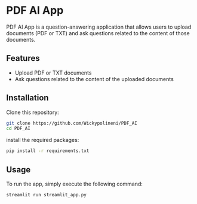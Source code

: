 # PDF AI App

PDF AI App is a question-answering application that allows users to upload documents (PDF or TXT) and ask questions related to the content of those documents.

## Features

- Upload PDF or TXT documents
- Ask questions related to the content of the uploaded documents

## Installation

Clone this repository:

```bash
git clone https://github.com/Wickypolineni/PDF_AI
cd PDF_AI
```

install the required packages:

```bash
pip install -r requirements.txt
```

## Usage
To run the app, simply execute the following command:

```bash
streamlit run streamlit_app.py
```
